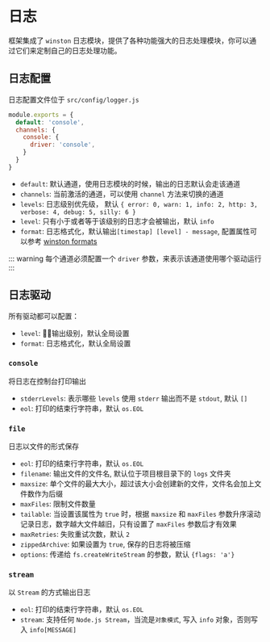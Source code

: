 # 日志

框架集成了 `winston` 日志模块，提供了各种功能强大的日志处理模块，你可以通过它们来定制自己的日志处理功能。

## 日志配置

日志配置文件位于 `src/config/logger.js`

```js
module.exports = {
  default: 'console',
  channels: {
    console: {
      driver: 'console',
    }
  }
}
```

- `default`: 默认通道，使用日志模块的时候，输出的日志默认会走该通道
- `channels`: 当前激活的通道，可以使用 `channel` 方法来切换的通道
- `levels`: 日志级别优先级， 默认 `{ error: 0, warn: 1, info: 2, http: 3, verbose: 4, debug: 5, silly: 6 }`
- `level`: 只有小于或者等于该级别的日志才会被输出，默认 `info`
- `format`: 日志格式化，默认输出`[timestap] [level] - message`, 配置属性可以参考 [winston formats](https://github.com/winstonjs/winston#formats)

::: warning
每个通道必须配置一个 `driver` 参数，来表示该通道使用哪个驱动运行
:::

## 日志驱动

所有驱动都可以配置：

- `level`: 输出级别，默认全局设置
- `format`: 日志格式化，默认全局设置

### `console`

将日志在控制台打印输出

- `stderrLevels`: 表示哪些 `levels` 使用 `stderr` 输出而不是 `stdout`, 默认 `[]`
- `eol`: 打印的结束行字符串，默认 `os.EOL`

### `file`

日志以文件的形式保存

- `eol`: 打印的结束行字符串，默认 `os.EOL`
- `filename`: 输出文件的文件名, 默认位于项目根目录下的 `logs` 文件夹 
- `maxsize`: 单个文件的最大大小，超过该大小会创建新的文件，文件名会加上文件数作为后缀
- `maxFiles`: 限制文件数量
- `tailable`: 当设置该属性为 `true` 时，根据 `maxsize` 和  `maxFiles` 参数升序滚动记录日志，数字越大文件越旧，只有设置了 `maxFiles` 参数后才有效果
- `maxRetries`: 失败重试次数，默认 `2`
- `zippedArchive`: 如果设置为 `true`, 保存的日志将被压缩
- `options`: 传递给 `fs.createWriteStream` 的参数，默认 `{flags: 'a'}`


### `stream`

以 `Stream` 的方式输出日志

- `eol`: 打印的结束行字符串，默认 `os.EOL`
- `stream`: 支持任何 `Node.js Stream`，当流是`对象模式`, 写入 `info` 对象，否则写入 `info[MESSAGE]`

<!-- ### `mongodb`

将日志写入 `Mongodb`

- `db`:
- `options`:
- `collection`: 
- `storeHost`:
- `username`:
- `password`:
- `label`:
- `name`:
- `capped`:
- `cappedSize`:
- `cappedMax`:
- `tryReconnect`:
- `expireAfterSeconds`: -->
